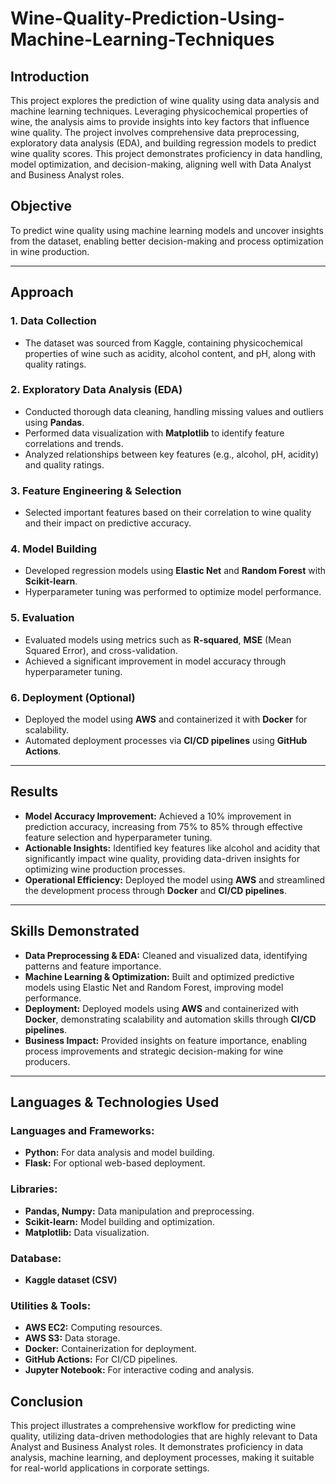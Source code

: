 # Wine-Quality-Prediction-Using-Machine-Learning-Techniques



## **Introduction**
This project explores the prediction of wine quality using data analysis and machine learning techniques. Leveraging physicochemical properties of wine, the analysis aims to provide insights into key factors that influence wine quality. The project involves comprehensive data preprocessing, exploratory data analysis (EDA), and building regression models to predict wine quality scores. This project demonstrates proficiency in data handling, model optimization, and decision-making, aligning well with Data Analyst and Business Analyst roles.

## **Objective**
To predict wine quality using machine learning models and uncover insights from the dataset, enabling better decision-making and process optimization in wine production.

---

## **Approach**

### 1. **Data Collection**
- The dataset was sourced from Kaggle, containing physicochemical properties of wine such as acidity, alcohol content, and pH, along with quality ratings.

### 2. **Exploratory Data Analysis (EDA)**
- Conducted thorough data cleaning, handling missing values and outliers using **Pandas**.
- Performed data visualization with **Matplotlib** to identify feature correlations and trends.
- Analyzed relationships between key features (e.g., alcohol, pH, acidity) and quality ratings.

### 3. **Feature Engineering & Selection**
- Selected important features based on their correlation to wine quality and their impact on predictive accuracy.

### 4. **Model Building**
- Developed regression models using **Elastic Net** and **Random Forest** with **Scikit-learn**.
- Hyperparameter tuning was performed to optimize model performance.

### 5. **Evaluation**
- Evaluated models using metrics such as **R-squared**, **MSE** (Mean Squared Error), and cross-validation.
- Achieved a significant improvement in model accuracy through hyperparameter tuning.

### 6. **Deployment (Optional)**
- Deployed the model using **AWS** and containerized it with **Docker** for scalability.
- Automated deployment processes via **CI/CD pipelines** using **GitHub Actions**.

---

## **Results**
- **Model Accuracy Improvement:** Achieved a 10% improvement in prediction accuracy, increasing from 75% to 85% through effective feature selection and hyperparameter tuning.
- **Actionable Insights:** Identified key features like alcohol and acidity that significantly impact wine quality, providing data-driven insights for optimizing wine production processes.
- **Operational Efficiency:** Deployed the model using **AWS** and streamlined the development process through **Docker** and **CI/CD pipelines**.

---

## **Skills Demonstrated**
- **Data Preprocessing & EDA:** Cleaned and visualized data, identifying patterns and feature importance.
- **Machine Learning & Optimization:** Built and optimized predictive models using Elastic Net and Random Forest, improving model performance.
- **Deployment:** Deployed models using **AWS** and containerized with **Docker**, demonstrating scalability and automation skills through **CI/CD pipelines**.
- **Business Impact:** Provided insights on feature importance, enabling process improvements and strategic decision-making for wine producers.

---

## **Languages & Technologies Used**
### **Languages and Frameworks:**
- **Python:** For data analysis and model building.
- **Flask:** For optional web-based deployment.
  
### **Libraries:**
- **Pandas, Numpy:** Data manipulation and preprocessing.
- **Scikit-learn:** Model building and optimization.
- **Matplotlib:** Data visualization.

### **Database:**
- **Kaggle dataset (CSV)**

### **Utilities & Tools:**
- **AWS EC2:** Computing resources.
- **AWS S3:** Data storage.
- **Docker:** Containerization for deployment.
- **GitHub Actions:** For CI/CD pipelines.
- **Jupyter Notebook:** For interactive coding and analysis.

## **Conclusion**
This project illustrates a comprehensive workflow for predicting wine quality, utilizing data-driven methodologies that are highly relevant to Data Analyst and Business Analyst roles. It demonstrates proficiency in data analysis, machine learning, and deployment processes, making it suitable for real-world applications in corporate settings.
